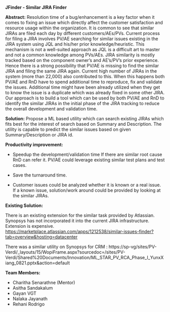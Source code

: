**JFinder - Similar JIRA Finder**

**Abstract:** 
Resolution time of a bug/enhancement is a key factor when it comes to fixing an issue which directly affect the customer satisfaction and resource usage within the organization. It is common to see that similar JIRAs are filed each day by different customers/AEs/PVs. Current process for filing a JIRA involves PV/AE searching for similar issues existing in the JIRA system using JQL and his/her prior knowledge/heuristic. This mechanism is not a well-suited approach as JQL is a difficult art to master and not a common knowledge among PVs/AEs. JIRA similarity is mostly tracked based on the component owner’s and AE’s/PV’s prior experience. Hence there is a strong possibility that PV/AE is missing to find the similar JIRA and filing the same JIRA again. Current high number of JIRAs in the system (more than 22,000) also contributed to this. When this happens both PV/AE and RnD have to spend additional time to reproduce, fix and validate the issues. Additional time might have been already utilized when they get to know the issue is a duplicate which was already fixed in some other JIRA. 
Our approach is to build a tool which can be used by both PV/AE and RnD to identify the similar JIRAs in the initial phase of the JIRA tracking to reduce the overall development and validation time.



**Solution:** 
Propose a ML based utility which can search existing JIRAs which fits best for the interest of search based on Summary and Description. The utility is capable to predict the similar issues based on given Summary/Description or JIRA id.


**Productivity improvement:** 

- Speedup the development/validation time 
    If there are similar root cause RnD can refer it.
    PV/AE could leverage existing similar test plans and test cases.

- Save the turnaround time.
- Customer issues could be analyzed whether it is known or a real issue. If a known issue, solution/work around could be provided by looking at the similar JIRAs.



**Existing Solution:**

There is an existing extension for the similar task provided by Atlassian. Synopsys has not incorporated it into the current JIRA infrastructure. 
Extension is expensive.
https://marketplace.atlassian.com/apps/1212538/similar-issues-finder?tab=overview&hosting=datacenter

There was a similar utility on Synopsys for CRM :
https://sp-vg/sites/PV-Verdi/_layouts/15/WopiFrame.aspx?sourcedoc=/sites/PV-Verdi/Shared%20Documents/Innovation/ML_STAR_PV_RCA_Phase_I_YunxXiang_0821.pptx&action=default

**Team Members:**
- Charitha Senarathne (Mentor)
- Asitha Sandakalum
- Gayan VGT  
- Nalaka Jayanath
- Rehani Rodrigo


